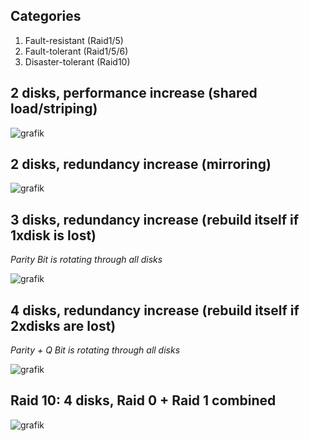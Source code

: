 ## Categories
1. Fault-resistant (Raid1/5)
2. Fault-tolerant (Raid1/5/6)
3. Disaster-tolerant (Raid10)


## 2 disks, performance increase (shared load/striping)

![grafik](https://user-images.githubusercontent.com/84674087/131898377-db1b1c48-2dd9-47d9-8411-abce1019dd46.png)


## 2 disks, redundancy increase (mirroring)

![grafik](https://user-images.githubusercontent.com/84674087/131898402-e4940737-b649-4f81-8d9d-7cc7028fb76e.png)


## 3 disks, redundancy increase (rebuild itself if 1xdisk is lost)

*Parity Bit is rotating through all disks*

![grafik](https://user-images.githubusercontent.com/84674087/131898424-7aafe703-1593-4ac9-ab25-3bcfdebaefe8.png)


## 4 disks, redundancy increase (rebuild itself if 2xdisks are lost)

*Parity + Q Bit is rotating through all disks*

![grafik](https://user-images.githubusercontent.com/84674087/131898444-4f9e58c7-0756-4bbe-b989-4e3dd431bf4f.png)


## Raid 10: 4 disks, Raid 0 + Raid 1 combined

![grafik](https://user-images.githubusercontent.com/84674087/131898464-a20c1bf0-cdb4-483e-9622-7913bbe837e5.png)
